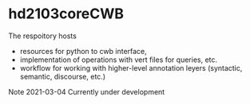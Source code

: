 # hd2103coreCWB

The respoitory hosts 
- resources for python to cwb interface, 
- implementation of operations with vert files for queries, etc.
- workflow for working with higher-level annotation leyers (syntactic, semantic, discourse, etc.)

Note 2021-03-04
Currently under development
